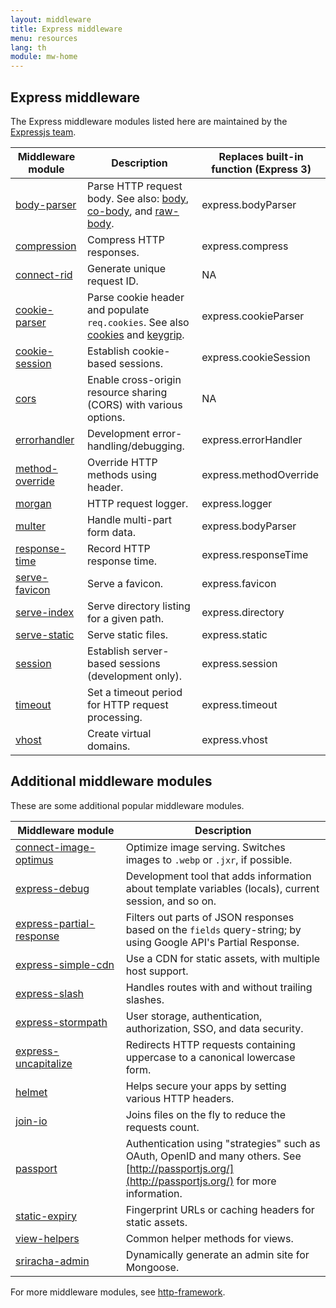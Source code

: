 ```yaml
---
layout: middleware
title: Express middleware
menu: resources
lang: th
module: mw-home
---
```


## Express middleware

The Express middleware modules listed here are maintained by the
[Expressjs team](https://github.com/orgs/expressjs/people).

|Middleware module | Description | Replaces built-in function (Express 3)|
|---------------------------|---------------------|----------------------|
| [body-parser](/resources/middleware/body-parser.html) | Parse HTTP request body. See also: [body](https://github.com/raynos/body), [co-body](https://github.com/visionmedia/co-body), and  [raw-body](https://github.com/stream-utils/raw-body). | express.bodyParser |
| [compression](/resources/middleware/compression.html) | Compress HTTP responses. | express.compress |
| [connect-rid](/resources/middleware/connect-rid.html) | Generate unique request ID. | NA |
| [cookie-parser](/resources/middleware/cookie-parser.html) | Parse cookie header and populate `req.cookies`. See also [cookies](https://github.com/jed/cookies) and [keygrip](https://github.com/jed/keygrip). | express.cookieParser|
| [cookie-session](/resources/middleware/cookie-session.html) | Establish cookie-based sessions.| express.cookieSession |
| [cors](/resources/middleware/cors.html) | Enable cross-origin resource sharing (CORS) with various options.| NA
| [errorhandler](/resources/middleware/errorhandler.html) |Development error-handling/debugging. |express.errorHandler |
| [method-override](/resources/middleware/method-override.html) |Override HTTP methods using header. |express.methodOverride |
| [morgan](/resources/middleware/morgan.html) | HTTP request logger. | express.logger |
| [multer](/resources/middleware/multer.html) | Handle multi-part form data. | express.bodyParser |
| [response-time](/resources/middleware/response-time.html) |  Record HTTP response time. |express.responseTime |
| [serve-favicon](/resources/middleware/serve-favicon.html) | Serve a favicon. |express.favicon |
| [serve-index](/resources/middleware/serve-index.html) | Serve directory listing for a given path.| express.directory |
| [serve-static](/resources/middleware/serve-static.html) |Serve static files. |express.static |
| [session](/resources/middleware/session.html) | Establish server-based sessions (development only). | express.session |
| [timeout](/resources/middleware/timeout.html) | Set a timeout period for HTTP request processing.|express.timeout |
| [vhost](/resources/middleware/vhost.html) |Create virtual domains.|express.vhost|

## Additional middleware modules

These are some additional popular middleware modules.

|Middleware&nbsp;module | Description |
|---------------------------|---------------------|
| [connect-image-optimus](https://github.com/msemenistyi/connect-image-optimus) | Optimize image serving. Switches images to `.webp` or `.jxr`, if possible.|
| [express-debug](https://github.com/devoidfury/express-debug) | Development tool that adds information about template variables (locals), current session, and so on.|
| [express-partial-response](https://github.com/nemtsov/express-partial-response) | Filters out parts of JSON responses based on the `fields` query-string; by using Google API's Partial Response.|
| [express-simple-cdn](https://github.com/jamiesteven/express-simple-cdn) | Use a CDN for static assets, with multiple host support.|
| [express-slash](https://github.com/ericf/express-slash) | Handles routes with and without trailing slashes.|
| [express-stormpath](https://github.com/stormpath/stormpath-express) | User storage, authentication, authorization, SSO, and data security.|
| [express-uncapitalize](https://github.com/jamiesteven/express-uncapitalize) | Redirects HTTP requests containing uppercase to a canonical lowercase form.|
| [helmet](https://github.com/helmetjs/helmet) |Helps secure your apps by setting various HTTP headers.|
| [join-io](https://github.com/coderaiser/join-io) | Joins files on the fly to reduce the requests count.|
| [passport](https://github.com/jaredhanson/passport) | Authentication using "strategies" such as OAuth, OpenID and many others.  See [http://passportjs.org/](http://passportjs.org/) for more information.|
| [static-expiry](https://github.com/paulwalker/connect-static-expiry) | Fingerprint URLs or caching headers for static assets.|
| [view-helpers](https://github.com/madhums/node-view-helpers) | Common helper methods for views.|
| [sriracha-admin](https://github.com/hdngr/siracha) | Dynamically generate an admin site for Mongoose. |

For more middleware modules, see [http-framework](https://github.com/Raynos/http-framework#modules).
